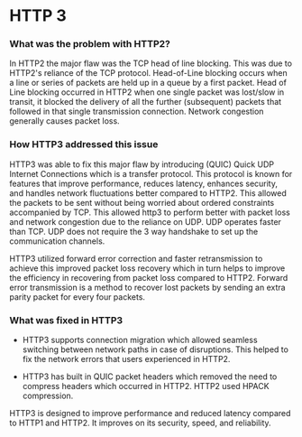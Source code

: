# HTTP 3

### What was the problem with HTTP2?

In HTTP2 the major flaw was the TCP head of line blocking. This was due to HTTP2's reliance of the TCP protocol. Head-of-Line blocking occurs when a line or series of packets are held up in a queue by a first packet. Head of Line blocking occurred in HTTP2 when one single packet was lost/slow in transit, it blocked the delivery of all the further (subsequent) packets that followed in that single transmission connection. Network congestion generally causes packet loss.

### How HTTP3 addressed this issue
HTTP3 was able to fix this major flaw by introducing (QUIC) Quick UDP Internet Connections which is a transfer protocol. This protocol is known for features that improve performance, reduces latency, enhances security, and handles network fluctuations better compared to HTTP2. This allowed the packets to be sent without being worried about ordered constraints accompanied by TCP. This allowed http3 to perform better with packet loss and network congestion due to the reliance on UDP. UDP operates faster than TCP. UDP does not require the 3 way handshake to set up the communication channels.

HTTP3 utilized forward error correction and faster retransmission to achieve this improved packet loss recovery which in turn helps to improve the efficiency in recovering from packet loss compared to HTTP2. Forward error transmission is a method to recover lost packets by sending an extra parity packet for every four packets.

### What was fixed in HTTP3
- HTTP3 supports connection migration which allowed seamless switching between network paths in case of disruptions. This helped to fix the network errors that users experienced in HTTP2.

- HTTP3 has built in QUIC packet headers which removed the need to compress headers which occurred in HTTP2. HTTP2 used HPACK compression.

HTTP3 is designed to improve performance and reduced latency compared to HTTP1 and HTTP2. It improves on its security, speed, and reliability.
